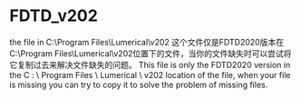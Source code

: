 # FDTD_v202
the file in C:\Program Files\Lumerical\v202
这个文件仅是FDTD2020版本在C:\Program Files\Lumerical\v202位置下的文件，当你的文件缺失时可以尝试将它复制过去来解决文件缺失的问题。
This file is only the FDTD2020 version in the C : \ Program Files \ Lumerical \ v202 location of the file, when your file is missing you can try to copy it to solve the problem of missing files.
